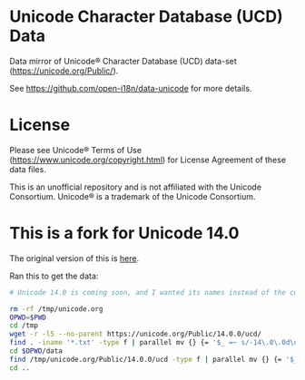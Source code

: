 # Unicode Character Database (UCD) Data

Data mirror of Unicode® Character Database (UCD) data-set
(<https://unicode.org/Public/>).

See <https://github.com/open-i18n/data-unicode> for more details.

# License

Please see Unicode® Terms of Use (<https://www.unicode.org/copyright.html>) for
License Agreement of these data files.

This is an unofficial repository and is not affiliated with the Unicode
Consortium. Unicode® is a trademark of the Unicode Consortium.

# This is a fork for Unicode 14.0

The original version of this is [here](https://github.com/open-i18n/data-unicode-ucd/tree/2a2044479b3c4915ef4213adf1dfd6236dba24c8).

Ran this to get the data:

```bash
# Unicode 14.0 is coming soon, and I wanted its names instead of the current names because I am responsible for a few of 'em.

rm -rf /tmp/unicode.org
OPWD=$PWD
cd /tmp
wget -r -l5 --no-parent https://unicode.org/Public/14.0.0/ucd/
find . -iname '*.txt' -type f | parallel mv {} {= '$_ =~ s/-14\.0\.0d\d+//;' =}
cd $OPWD/data
find /tmp/unicode.org/Public/14.0.0/ucd -type f | parallel mv {} {= '$_ =~ s@/tmp/unicode.org/Public/14.0.0/ucd/@@;' =}
cd ..
```
